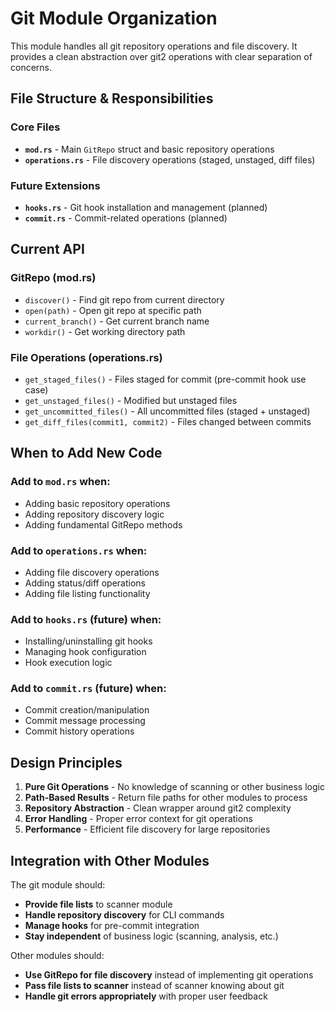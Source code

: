 # Git Module Organization

This module handles all git repository operations and file discovery. It provides a clean abstraction over git2 operations with clear separation of concerns.

## File Structure & Responsibilities

### Core Files
- **`mod.rs`** - Main `GitRepo` struct and basic repository operations
- **`operations.rs`** - File discovery operations (staged, unstaged, diff files)

### Future Extensions
- **`hooks.rs`** - Git hook installation and management (planned)
- **`commit.rs`** - Commit-related operations (planned)

## Current API

### GitRepo (mod.rs)
- `discover()` - Find git repo from current directory
- `open(path)` - Open git repo at specific path
- `current_branch()` - Get current branch name
- `workdir()` - Get working directory path

### File Operations (operations.rs)
- `get_staged_files()` - Files staged for commit (pre-commit hook use case)
- `get_unstaged_files()` - Modified but unstaged files
- `get_uncommitted_files()` - All uncommitted files (staged + unstaged)
- `get_diff_files(commit1, commit2)` - Files changed between commits

## When to Add New Code

### Add to `mod.rs` when:
- Adding basic repository operations
- Adding repository discovery logic
- Adding fundamental GitRepo methods

### Add to `operations.rs` when:
- Adding file discovery operations
- Adding status/diff operations
- Adding file listing functionality

### Add to `hooks.rs` (future) when:
- Installing/uninstalling git hooks
- Managing hook configuration
- Hook execution logic

### Add to `commit.rs` (future) when:
- Commit creation/manipulation
- Commit message processing
- Commit history operations

## Design Principles

1. **Pure Git Operations** - No knowledge of scanning or other business logic
2. **Path-Based Results** - Return file paths for other modules to process
3. **Repository Abstraction** - Clean wrapper around git2 complexity
4. **Error Handling** - Proper error context for git operations
5. **Performance** - Efficient file discovery for large repositories

## Integration with Other Modules

The git module should:
- **Provide file lists** to scanner module
- **Handle repository discovery** for CLI commands
- **Manage hooks** for pre-commit integration
- **Stay independent** of business logic (scanning, analysis, etc.)

Other modules should:
- **Use GitRepo for file discovery** instead of implementing git operations
- **Pass file lists to scanner** instead of scanner knowing about git
- **Handle git errors appropriately** with proper user feedback
